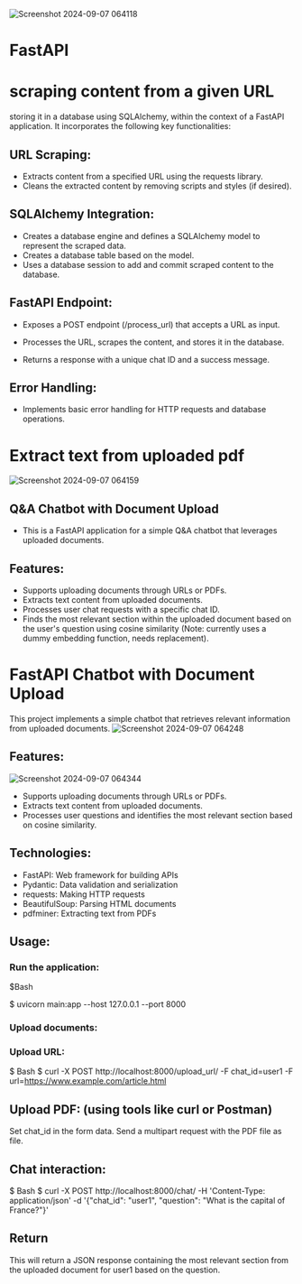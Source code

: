 ![Screenshot 2024-09-07 064118](https://github.com/user-attachments/assets/c911dee9-7f8a-4698-8d2d-6abc10f5d07b)
# FastAPI
# **scraping content from a given URL** 
storing it in a database using SQLAlchemy, within the context of a FastAPI application. It incorporates the following key functionalities:

## URL Scraping: 

- Extracts content from a specified URL using the requests library.
- Cleans the extracted content by removing scripts and styles (if desired).
## SQLAlchemy Integration:

- Creates a database engine and defines a SQLAlchemy model to represent the scraped data.
- Creates a database table based on the model.
- Uses a database session to add and commit scraped content to the database.
## FastAPI Endpoint:

- Exposes a POST endpoint (/process_url) that accepts a URL as input.
- Processes the URL, scrapes the content, and stores it in the database.

- Returns a response with a unique chat ID and a success message.
## Error Handling:

- Implements basic error handling for HTTP requests and database operations.

 # **Extract text from uploaded pdf**
 ![Screenshot 2024-09-07 064159](https://github.com/user-attachments/assets/210f5314-6620-420f-9800-d5304ba901a4)
 ## Q&A Chatbot with Document Upload
- This is a FastAPI application for a simple Q&A chatbot that leverages uploaded documents.

## Features:

- Supports uploading documents through URLs or PDFs.
- Extracts text content from uploaded documents.
- Processes user chat requests with a specific chat ID.
- Finds the most relevant section within the uploaded document based on the user's question using cosine similarity (Note: currently uses a dummy embedding function, needs replacement).

# **FastAPI Chatbot with Document Upload**
This project implements a simple chatbot that retrieves relevant information from uploaded documents.
![Screenshot 2024-09-07 064248](https://github.com/user-attachments/assets/cb6df137-da7e-445c-86a4-9324d75e514f)
## Features:
![Screenshot 2024-09-07 064344](https://github.com/user-attachments/assets/7b95402f-b82d-4899-8a53-7649e61b8df9)
- Supports uploading documents through URLs or PDFs.
- Extracts text content from uploaded documents.
- Processes user questions and identifies the most relevant section based on cosine similarity.

## Technologies:

- FastAPI: Web framework for building APIs
- Pydantic: Data validation and serialization
- requests: Making HTTP requests
- BeautifulSoup: Parsing HTML documents
- pdfminer: Extracting text from PDFs

## Usage:

### Run the application:
$Bash

$ uvicorn main:app --host 127.0.0.1 --port 8000


### Upload documents:
### Upload URL:
$ Bash
$ curl -X POST http://localhost:8000/upload_url/ -F chat_id=user1 -F url=https://www.example.com/article.html

## Upload PDF: (using tools like curl or Postman)
Set chat_id in the form data.
Send a multipart request with the PDF file as file.
## Chat interaction:
$ Bash
$ curl -X POST http://localhost:8000/chat/ -H 'Content-Type: application/json' -d '{"chat_id": "user1", "question": "What is the capital of France?"}'

## Return
This will return a JSON response containing the most relevant section from the uploaded document for user1 based on the question. 



